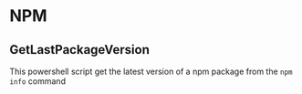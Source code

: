 # NPM

## GetLastPackageVersion
This powershell script get the latest version of a npm package from the ```npm info``` command